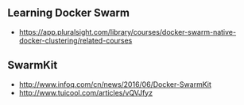

## Learning Docker Swarm
* https://app.pluralsight.com/library/courses/docker-swarm-native-docker-clustering/related-courses

## SwarmKit
* http://www.infoq.com/cn/news/2016/06/Docker-SwarmKit
* http://www.tuicool.com/articles/vQVJfyz





